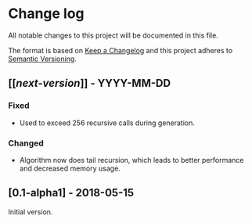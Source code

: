 # Change log
All notable changes to this project will be documented in this file.

The format is based on [Keep a Changelog](http://keepachangelog.com/)
and this project adheres to [Semantic Versioning](http://semver.org/).

## [[*next-version*]] - YYYY-MM-DD
### Fixed
- Used to exceed 256 recursive calls during generation.

### Changed
- Algorithm now does tail recursion, which leads to better performance and decreased memory usage.

## [0.1-alpha1] - 2018-05-15
Initial version.
